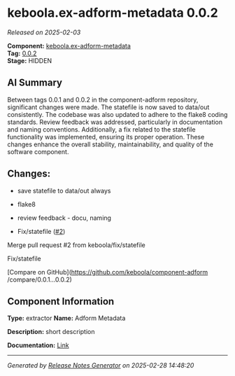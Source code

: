 #  keboola.ex-adform-metadata 0.0.2

_Released on 2025-02-03_

**Component:** [keboola.ex-adform-metadata](https://github.com/keboola/component-adform)  
**Tag:** [0.0.2](https://github.com/keboola/component-adform/releases/tag/0.0.2)  
**Stage:** HIDDEN


## AI Summary
Between tags 0.0.1 and 0.0.2 in the component-adform repository, significant changes were made. The statefile is now saved to data/out consistently. The codebase was also updated to adhere to the flake8 coding standards. Review feedback was addressed, particularly in documentation and naming conventions. Additionally, a fix related to the statefile functionality was implemented, ensuring its proper operation. These changes enhance the overall stability, maintainability, and quality of the software component.



## Changes:


- save statefile to data/out always 




- flake8 




- review feedback - docu, naming 




- Fix/statefile ([#2](https://github.com/keboola/component-adform/pull/2))

Merge pull request #2 from keboola/fix/statefile

Fix/statefile




[Compare on GitHub](https://github.com/keboola/component-adform
/compare/0.0.1...0.0.2)



## Component Information
**Type:** extractor
**Name:** Adform Metadata

**Description:** short description


**Documentation:** [Link](https://github.com/keboola/component-adform/blob/master/README.md)



---
_Generated by [Release Notes Generator](https://github.com/keboola/release-notes-generator)
on 2025-02-28 14:48:20_